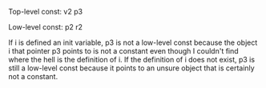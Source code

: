 Top-level const:
v2	p3	


Low-level const:
p2 r2

If i is defined an init variable, p3 is not a low-level const because the object i that pointer p3 points to is not a constant even though I couldn't find where the hell is the definition of i. 
If the definition of i does not exist, p3 is still a low-level const because it points to an unsure object that is certainly not a constant.